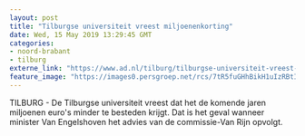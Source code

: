 ```yaml
---
layout: post
title: "Tilburgse universiteit vreest miljoenenkorting"
date: Wed, 15 May 2019 13:29:45 GMT
categories: 
- noord-brabant 
- tilburg 
externe_link: "https://www.ad.nl/tilburg/tilburgse-universiteit-vreest-miljoenenkorting~add53c36/"
feature_image: "https://images0.persgroep.net/rcs/7tR5fuGHhBikH1uIzRBtIfIW8QM/diocontent/134947090/_fitwidth/400/?appId=21791a8992982cd8da851550a453bd7f&quality=0.7"
---
```


TILBURG - De Tilburgse universiteit vreest dat het de komende jaren miljoenen euro's minder te besteden krijgt. Dat is het geval wanneer minister Van Engelshoven het advies van de commissie-Van Rijn opvolgt.
